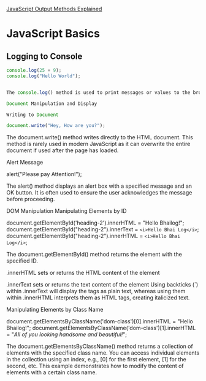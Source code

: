 [JavaScript Output Methods Explained](https://medium.com/@pawan2505/javascript-output-methods-explained-7ba67a0bba62)

# JavaScript Basics

## Logging to Console

```javascript
console.log(25 + 9);
console.log("Hello World");


The console.log() method is used to print messages or values to the browser's console. It can be very useful for debugging purposes.

Document Manipulation and Display

Writing to Document

document.write("Hey, How are you?");


```

The document.write() method writes directly to the HTML document. This method is rarely used in modern JavaScript as it can overwrite the entire document if used after the page has loaded.

Alert Message

alert("Please pay Attention!");

The alert() method displays an alert box with a specified message and an OK button. It is often used to ensure the user acknowledges the message before proceeding.

DOM Manipulation
Manipulating Elements by ID

document.getElementById('heading-2').innerHTML = "Hello Bhailog!";
document.getElementById("heading-2").innerText = `<i>Hello Bhai Log</i>`;
document.getElementById("heading-2").innerHTML = `<i>Hello Bhai Log</i>`;

The document.getElementById() method returns the element with the specified ID.

.innerHTML sets or returns the HTML content of the element

.innerText sets or returns the text content of the element Using backticks (`) within .innerText will display the tags as plain text, whereas using them within .innerHTML interprets them as HTML tags, creating italicized text.

Manipulating Elements by Class Name


document.getElementsByClassName('dom-class')[0].innerHTML = "Hello Bhailog!";
document.getElementsByClassName('dom-class')[1].innerHTML = "<i>All of you looking handsome and beautiful!</i>";


The document.getElementsByClassName() method returns a collection of elements with the specified class name. You can access individual elements in the collection using an index, e.g., [0] for the first element, [1] for the second, etc. This example demonstrates how to modify the content of elements with a certain class name.